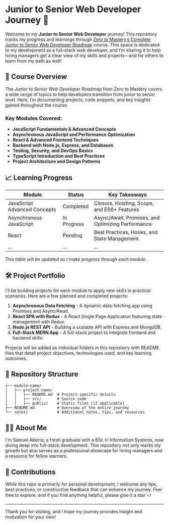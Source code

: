 # Junior to Senior Web Developer Journey 🚀

Welcome to my **Junior to Senior Web Developer** journey! This repository tracks my progress and learnings through [Zero to Mastery’s Complete Junior to Senior Web Developer Roadmap](https://zerotomastery.io/) course. This space is dedicated to my development as a full-stack web developer, and I’m sharing it to help hiring managers get a clear view of my skills and projects—and for others to learn from my path as well!

## 📑 Course Overview

The _Junior to Senior Web Developer Roadmap_ from Zero to Mastery covers a wide range of topics to help developers transition from junior to senior level. Here, I’m documenting projects, code snippets, and key insights gained throughout the course.

### Key Modules Covered:

- **JavaScript Fundamentals & Advanced Concepts**
- **Asynchronous JavaScript and Performance Optimization**
- **React & Advanced Frontend Techniques**
- **Backend with Node.js, Express, and Databases**
- **Testing, Security, and DevOps Basics**
- **TypeScript Introduction and Best Practices**
- **Project Architecture and Design Patterns**

## 📈 Learning Progress

| Module                       | Status      | Key Takeaways                                     |
| ---------------------------- | ----------- | ------------------------------------------------- |
| JavaScript Advanced Concepts | Completed   | Closure, Hoisting, Scope, and ES6+ Features       |
| Asynchronous JavaScript      | In Progress | Async/Await, Promises, and Optimizing Performance |
| React                        | Pending     | Best Practices, Hooks, and State Management       |
| ...                          | ...         | ...                                               |

_This table will be updated as I make progress through each module._

## 🛠️ Project Portfolio

I’ll be building projects for each module to apply new skills in practical scenarios. Here are a few planned and completed projects:

1. **Asynchronous Data Fetching** - A dynamic data-fetching app using Promises and Async/Await.
2. **React SPA with Redux** - A React Single Page Application featuring state management with Redux.
3. **Node.js REST API** - Building a scalable API with Express and MongoDB.
4. **Full-Stack MERN App** - A full-stack project to integrate frontend and backend skills.

Projects will be added as individual folders in this repository with README files that detail project objectives, technologies used, and key learning outcomes.

## 📂 Repository Structure

```plaintext
├── module-name/
│   ├── project-name/
│   │   ├── README.md  # Project-specific details
│   │   ├── src/       # Source code
│   │   ├── public/    # Static files (if applicable)
├── README.md          # Overview of the entire journey
└── notes/             # Additional notes, tips, and resources
```

## 👨‍💻 About Me

I'm Samuel Aberra, a fresh graduate with a BSc in Information Systems, now diving deep into full-stack development. This repository not only marks my growth but also serves as a professional showcase for hiring managers and a resource for fellow learners.

## 📢 Contributions

While this repo is primarily for personal development, I welcome any tips, best practices, or constructive feedback that can enhance my journey. Feel free to explore, and if you find anything helpful, please give it a star ⭐!

---

Thank you for visiting, and I hope my journey provides insight and motivation for your own!
